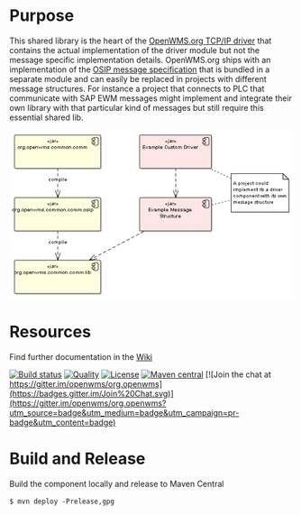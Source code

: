 # Purpose

This shared library is the heart of the [OpenWMS.org TCP/IP driver](https://openwms.github.io/org.openwms.common.comm) that contains the
actual implementation of the driver module but not the message specific implementation details. OpenWMS.org ships with an implementation of
the [OSIP message specification](https://interface21-io.gitbook.io/osip) that is bundled in a separate module and can easily be replaced in
projects with different message structures. For instance a project that connects to PLC that communicate with SAP EWM messages might
implement and integrate their own library with that particular kind of messages but still require this essential shared lib.

![Module composition][1]

# Resources
Find further documentation in the [Wiki](https://wiki.openwms.cloud/projects/common-tcp-slash-ip-driver/wiki)

[![Build status](https://github.com/openwms/org.openwms.common.comm.lib/actions/workflows/master-build.yml/badge.svg)](https://github.com/openwms/org.openwms.common.comm.lib/actions/workflows/master-build.yml)
[![Quality](https://sonarcloud.io/api/project_badges/measure?project=org.openwms:org.openwms.common.comm.lib&metric=alert_status)](https://sonarcloud.io/dashboard?id=org.openwms:org.openwms.common.comm.lib)
[![License](https://img.shields.io/badge/License-Apache%202.0-blue.svg)](https://github.com/openwms/org.openwms.common.comm.osip/blob/master/LICENSE)
[![Maven central](https://img.shields.io/maven-central/v/org.openwms/org.openwms.common.comm.lib)](https://search.maven.org/search?q=a:org.openwms.common.comm.lib)
[![Join the chat at https://gitter.im/openwms/org.openwms](https://badges.gitter.im/Join%20Chat.svg)](https://gitter.im/openwms/org.openwms?utm_source=badge&utm_medium=badge&utm_campaign=pr-badge&utm_content=badge)

# Build and Release

Build the component locally and release to Maven Central
```
$ mvn deploy -Prelease,gpg
```

[1]: images/module_composition.png

